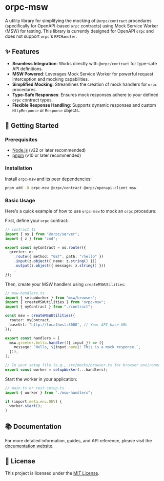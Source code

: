 # orpc-msw

A utility library for simplifying the mocking of `@orpc/contract` procedures (specifically for OpenAPI-based `orpc` contracts) using Mock Service Worker (MSW) for testing. This library is currently designed for OpenAPI `orpc` and does not support `orpc`'s `RPCHandler`.

## ✨ Features

*   **Seamless Integration**: Works directly with `@orpc/contract` for type-safe API definitions.
*   **MSW Powered**: Leverages Mock Service Worker for powerful request interception and mocking capabilities.
*   **Simplified Mocking**: Streamlines the creation of mock handlers for `orpc` procedures.
*   **Type-Safe Responses**: Ensures mock responses adhere to your defined `orpc` contract types.
*   **Flexible Response Handling**: Supports dynamic responses and custom `HttpResponse` or `Response` objects.

## 🚀 Getting Started

### Prerequisites

*   [Node.js](https://nodejs.org/) (v22 or later recommended)
*   [pnpm](https://pnpm.io/) (v10 or later recommended)

### Installation

Install `orpc-msw` and its peer dependencies:

```bash
pnpm add -D orpc-msw @orpc/contract @orpc/openapi-client msw
```

### Basic Usage

Here's a quick example of how to use `orpc-msw` to mock an `orpc` procedure:

First, define your `orpc` contract:

```typescript
// contract.ts
import { os } from "@orpc/server";
import { z } from "zod";

export const myContract = os.router({
  greeter: os
    .route({ method: "GET", path: "/hello" })
    .input(z.object({ name: z.string() }))
    .output(z.object({ message: z.string() }))
    ,
});
```

Then, create your MSW handlers using `createMSWUtilities`:

```typescript
// msw-handlers.ts
import { setupWorker } from "msw/browser";
import { createMSWUtilities } from "orpc-msw";
import { myContract } from "./contract";

const msw = createMSWUtilities({
  router: myContract,
  baseUrl: "http://localhost:3000", // Your API base URL
});

export const handlers = [
  msw.greeter.hello.handler(({ input }) => ({
    message: `Hello, ${input.name}! This is a mock response.`,
  })),
];

// In your setup file (e.g., src/mocks/browser.ts for browser environments)
export const worker = setupWorker(...handlers);
```

Start the worker in your application:

```typescript
// main.ts or test-setup.ts
import { worker } from "./msw-handlers";

if (import.meta.env.DEV) {
  worker.start();
}
```

## 📚 Documentation

For more detailed information, guides, and API reference, please visit the [documentation website](https://dansnow.github.io/orpc-msw/).

## 📄 License

This project is licensed under the [MIT License](LICENSE).
